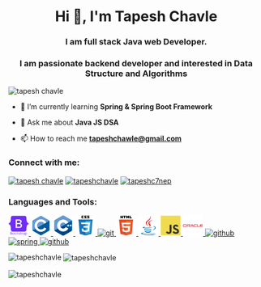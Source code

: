 <h1 align="center">Hi 👋, I'm Tapesh Chavle</h1>
<h3 align="center">I am full stack Java web Developer.</h3><h3 align="center">I am passionate backend developer and interested in Data Structure and Algorithms</h3>

<p align="left"> <img src="https://komarev.com/ghpvc/?username=tapeshchavle&label=Profile%20views&color=0e75b6&style=flat" alt="tapesh chavle" /> </p>

- 🌱 I’m currently learning **Spring & Spring Boot Framework**

- 💬 Ask me about **Java JS DSA**

- 📫 How to reach me **tapeshchawle@gmail.com**

<h3 align="left">Connect with me:</h3>
<p align="left">
<a href="https://www.linkedin.com/in/tapesh-chavle-48656b23a/" target="blank"><img align="center" src="https://raw.githubusercontent.com/rahuldkjain/github-profile-readme-generator/master/src/images/icons/Social/linked-in-alt.svg" alt="tapesh chavle" height="30" width="40" /></a>
<a href="https://www.leetcode.com/tapeshchavle" target="blank"><img align="center" src="https://raw.githubusercontent.com/rahuldkjain/github-profile-readme-generator/master/src/images/icons/Social/leet-code.svg" alt="tapeshchavle" height="30" width="40" /></a>
<a href="https://auth.geeksforgeeks.org/user/tapeshc7nep" target="blank"><img align="center" src="https://raw.githubusercontent.com/rahuldkjain/github-profile-readme-generator/master/src/images/icons/Social/geeks-for-geeks.svg" alt="tapeshc7nep" height="30" width="40" /></a>
</p>

<h3 align="left">Languages and Tools:</h3>
<p align="left"> <a href="https://getbootstrap.com" target="_blank" rel="noreferrer"> <img src="https://raw.githubusercontent.com/devicons/devicon/master/icons/bootstrap/bootstrap-plain-wordmark.svg" alt="bootstrap" width="40" height="40"/> </a> <a href="https://www.cprogramming.com/" target="_blank" rel="noreferrer"> <img src="https://raw.githubusercontent.com/devicons/devicon/master/icons/c/c-original.svg" alt="c" width="40" height="40"/> </a> <a href="https://www.w3schools.com/cpp/" target="_blank" rel="noreferrer"> <img src="https://raw.githubusercontent.com/devicons/devicon/master/icons/cplusplus/cplusplus-original.svg" alt="cplusplus" width="40" height="40"/> </a> <a href="https://www.w3schools.com/css/" target="_blank" rel="noreferrer"> <img src="https://raw.githubusercontent.com/devicons/devicon/master/icons/css3/css3-original-wordmark.svg" alt="css3" width="40" height="40"/> </a> <a href="https://git-scm.com/" target="_blank" rel="noreferrer"> <img src="https://www.vectorlogo.zone/logos/git-scm/git-scm-icon.svg" alt="git" width="40" height="40"/> </a> <a href="https://www.w3.org/html/" target="_blank" rel="noreferrer"> <img src="https://raw.githubusercontent.com/devicons/devicon/master/icons/html5/html5-original-wordmark.svg" alt="html5" width="40" height="40"/> </a> <a href="https://www.java.com" target="_blank" rel="noreferrer"> <img src="https://raw.githubusercontent.com/devicons/devicon/master/icons/java/java-original.svg" alt="java" width="40" height="40"/> </a> <a href="https://developer.mozilla.org/en-US/docs/Web/JavaScript" target="_blank" rel="noreferrer"> <img src="https://raw.githubusercontent.com/devicons/devicon/master/icons/javascript/javascript-original.svg" alt="javascript" width="40" height="40"/> </a> <a href="https://www.oracle.com/" target="_blank" rel="noreferrer"> <img src="https://raw.githubusercontent.com/devicons/devicon/master/icons/oracle/oracle-original.svg" alt="oracle" width="40" height="40"/> </a> <a href="https://spring.io/" target="_blank" rel="noreferrer"> <img src="https://www.vectorlogo.zone/logos/springio/springio-icon.svg" alt="github" width="40" height="40"/> </a>  <a href="https://github.com/" target="_blank" rel="noreferrer"> <img src="https://as2.ftcdn.net/v2/jpg/02/50/30/59/1000_F_250305943_sDC6la1N1fDl3bLgfLxOkQwItIodsdMb.jpg" alt="spring" width="50" height="50"/> </a>
  <a href="https://www.w3schools.com/xml/xml_whatis.asp" target="_blank" rel="noreferrer"> <img src="https://w7.pngwing.com/pngs/816/80/png-transparent-xml-filetype-icon-thumbnail.png" alt="github" width="40" height="40"/> </a>
</p>


<p><img align="left" src="https://github-readme-stats.vercel.app/api/top-langs?username=tapeshchavle&show_icons=true&locale=en&layout=compact" alt="tapeshchavle" /></p>

<p>&nbsp;<img align="center" src="https://github-readme-stats.vercel.app/api?username=tapeshchavle&show_icons=true&locale=en" alt="tapeshchavle" /></p>

<p><img align="center" src="https://github-readme-streak-stats.herokuapp.com/?user=tapeshchavle&" alt="tapeshchavle" /></p>
